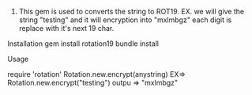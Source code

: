 1. This gem is used to converts the string to ROT19.
EX. we will give the string "testing" and it will encryption into 
"mxlmbgz" each digit is replace with it's next 19 char.

Installation
gem install rotation19
bundle install

Usage

require 'rotation'
Rotation.new.encrypt(anystring)
EX=> Rotation.new.encrypt("testing")
outpu => "mxlmbgz"